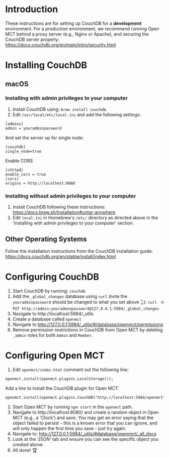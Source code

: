 # Introduction
These instructions are for setting up CouchDB for a **development** environment. For a production environment, we recommend running Open MCT behind a proxy server (e.g., Nginx or Apache), and securing the CouchDB server properly:
https://docs.couchdb.org/en/main/intro/security.html

# Installing CouchDB
## macOS 
### Installing with admin privileges to your computer
1. Install CouchDB using: `brew install couchdb`. 
2. Edit `/usr/local/etc/local.ini` and add the following settings:
  ```
  [admins]
  admin = youradminpassword
  ```
  And set the server up for single node:
  ```
  [couchdb]
  single_node=true
  ```
  Enable CORS
  ```
  [chttpd]
  enable_cors = true
  [cors]
  origins = http://localhost:8080
  ```
### Installing without admin privileges to your computer
1. Install CouchDB following these instructions: https://docs.brew.sh/Installation#untar-anywhere.
1. Edit `local.ini` in Homebrew's `/etc/` directory as directed above in the 'Installing with admin privileges to your computer' section.
## Other Operating Systems
Follow the installation instructions from the CouchDB installation guide: https://docs.couchdb.org/en/stable/install/index.html
# Configuring CouchDB
1. Start CouchDB by running: `couchdb`.
2. Add the `_global_changes` database using `curl` (note the `youradminpassword` should be changed to what you set above 👆): `curl -X PUT http://admin:youradminpassword@127.0.0.1:5984/_global_changes`
1. Navigate to http://localhost:5984/_utils
2. Create a database called `openmct`
3. Navigate to http://127.0.0.1:5984/_utils/#/database/openmct/permissions
4. Remove permission restrictions in CouchDB from Open MCT by deleting `_admin` roles for both `Admin` and `Member`.

# Configuring Open MCT
1. Edit `openmct/index.html` comment out the following line:
```
openmct.install(openmct.plugins.LocalStorage());
```
Add a line to install the CouchDB plugin for Open MCT:
```
openmct.install(openmct.plugins.CouchDB("http://localhost:5984/openmct"));
```
2. Start Open MCT by running `npm start` in the `openmct` path.
1. Navigate to http://localhost:8080/ and create a random object in Open MCT (e.g., a 'Clock') and save. You may get an error saying that the object failed to persist - this is a known error that you can ignore, and will only happen the first time you save - just try again.
1. Navigate to: http://127.0.0.1:5984/_utils/#database/openmct/_all_docs
1. Look at the 'JSON' tab and ensure you can see the specific object you created above.
1. All done! 🏆
